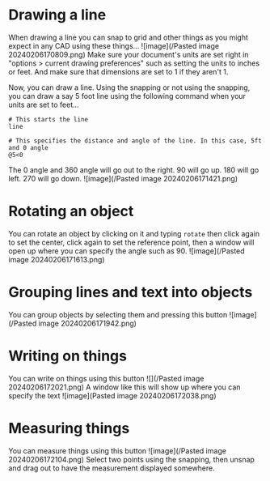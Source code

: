 # Drawing a line
When drawing a line you can snap to grid and other things as you might expect in any CAD using these things...
![image](/Pasted image 20240206170809.png)
Make sure your document's units are set right in "options > current drawing preferences" such as setting the units to inches or feet. And make sure that dimensions are set to 1 if they aren't 1.

Now, you can draw a line. Using the snapping or not using the snapping, you can draw a say 5 foot line using the following command when your units are set to feet...
```
# This starts the line
line

# This specifies the distance and angle of the line. In this case, 5ft and 0 angle
@5<0
```
The 0 angle and 360 angle will go out to the right. 90 will go up. 180 will go left. 270 will go down.
![image](/Pasted image 20240206171421.png)
# Rotating an object
You can rotate an object by clicking on it and typing `rotate` then click again to set the center, click again to set the reference point, then a window will open up where you can specify the angle such as 90.
![image](/Pasted image 20240206171613.png)
# Grouping lines and text into objects
You can group objects by selecting them and pressing this button
![image](/Pasted image 20240206171942.png)
# Writing on things
You can write on things using this button
![](/Pasted image 20240206172021.png)
A window like this will show up where you can specify the text
![image](Pasted image 20240206172038.png)
# Measuring things
You can measure things using this button
![image](/Pasted image 20240206172104.png)
Select two points using the snapping, then unsnap and drag out to have the measurement displayed somewhere.
